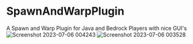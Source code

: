 # SpawnAndWarpPlugin
A Spawn and Warp Plugin for Java and Bedrock Players with nice GUI's
![Screenshot 2023-07-06 004243](https://github.com/oglis22/SpawnAndWarpPlugin/assets/119761510/bb589cad-b275-4db6-99f4-cfbc257901ec)
![Screenshot 2023-07-06 003528](https://github.com/oglis22/SpawnAndWarpPlugin/assets/119761510/0ad88f91-9350-45af-b142-551153767e3b)
